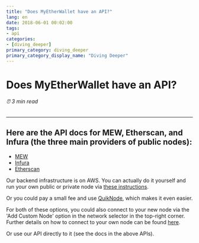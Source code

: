 ```yaml
---
title: "Does MyEtherWallet have an API?"
lang: en
date: 2018-06-01 00:02:00
tags:
- api
categories:
- [diving_deeper]
primary_category: diving_deeper
primary_category_display_name: "Diving Deeper"
---
```


# __Does MyEtherWallet have an API?__
###### ⏰ 3 min read
***

## __Here are the API docs for MEW, Etherscan, and Infura (the three main providers of public nodes):__

* [MEW](http://www.myetherapi.com/)
* [Infura](https://infura.io/#how-to)
* [Etherscan](https://etherscan.io/apis)

Our backend infrastructure is on AWS. You can actually do it yourself and run your own public or private node via [these instructions](https://github.com/MyEtherWallet/docker-geth-lb). 

Or you could pay a small fee and use [QuikNode](https://quiknode.io/), which makes it even easier.

For both of these options, you could also connect to your new node via the 'Add Custom Node' option in the network selector in the top-right corner. Further details on how to connect to your own node can be found [here]().

Or use our API directly to it (see the docs in the above APIs).